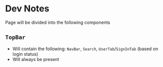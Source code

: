 # Dev Notes
Page will be divided into the following components
## `TopBar`
- Will contain the following: `NavBar`, `Search`, `UserTab`/`SignInTab` (based on login status)
- Will always be present
